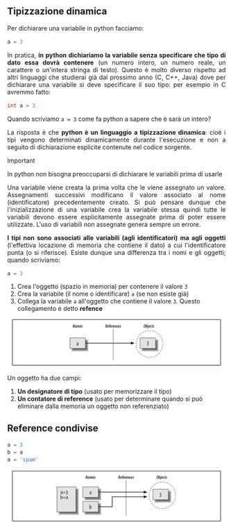 ## Tipizzazione dinamica

Per dichiarare una variabile in python facciamo:

```python
a = 3
```

<p align="justify">
In pratica, <b>in python dichiariamo la variabile senza specificare che tipo di dato essa dovrà contenere</b> (un numero intero, un numero reale, un carattere o un'intera stringa di testo).
Questo è molto diverso rispetto ad altri linguaggi che studierai già dal prossimo anno (C, C++, Java) dove per dichiarare una variabile si deve specificare il suo tipo: per esempio in C avremmo fatto:
</p>

```c
int a = 3
```

Quando scriviamo <code>a = 3</code> come fa python a sapere che è sarà un intero?

<p align="justify">
La risposta è che <b>python è un linguaggio a tipizzazione dinamica</b>: cioè i tipi vengono determinati dinamicamente durante l'esecuzione e non a seguito di dichiarazione esplicite contenute nel codice sorgente.
</p>

> [!IMPORTANT]
> In python non bisogna preoccuparsi di dichiarare le variabili prima di usarle

<p align="justify">
Una variabile viene creata la prima volta che le viene assegnato un valore. Assegnamenti successivi modificano il valore associato al nome (identificatore) precedentemente creato. Si può pensare dunque che l'inizializzazione di una variabile crea la variabile stessa quindi tutte le variabili devono essere esplicitamente assegnate prima di poter essere utilizzate. L'uso di variabili non assegnate genera sempre un errore.
</p>

<p align="justify">
<b>I tipi non sono associati alle variabili (agli identificatori) ma agli oggetti</b> (l'effettiva locazione di memoria che contiene il dato) a cui l'identificatore punta (o si riferisce). Esiste dunque una differenza tra i nomi e gli oggetti; quando scriviamo:
</p>

```python
a = 3
```

1. Crea l'oggetto (spazio in memoria) per contenere il valore <code>3</code>
2. Crea la variabile (il nome o identificare) <code>a</code> (se non esiste già)
3. Collega la variabile <code>a</code> all'oggetto che contiene il valore <code>3</code>. Questo collegamento è detto <b>refence</b>


<p align=center>
<img src="https://github.com/TheBitPoets/friedpython/blob/main/images/tipizzazione_dinamica/1.png"></img>
</p>

Un oggetto ha due campi:
1. <b>Un designatore di tipo</b> (usato per memorizzare il tipo)
2. <b>Un contatore di reference</b> (usato per determinare quando si può eliminare dalla memoria un oggetto non referenziato)

## Reference condivise

```python
a = 3
b = a
a = 'spam'
```

<p align=center>
<img src="https://github.com/TheBitPoets/friedpython/blob/main/images/tipizzazione_dinamica/2.png"></img>
</p>


   
